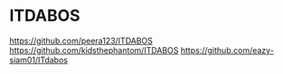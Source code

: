 # ITDABOS

https://github.com/peera123/ITDABOS
https://github.com/kidsthephantom/ITDABOS
https://github.com/eazy-siam01/ITdabos


